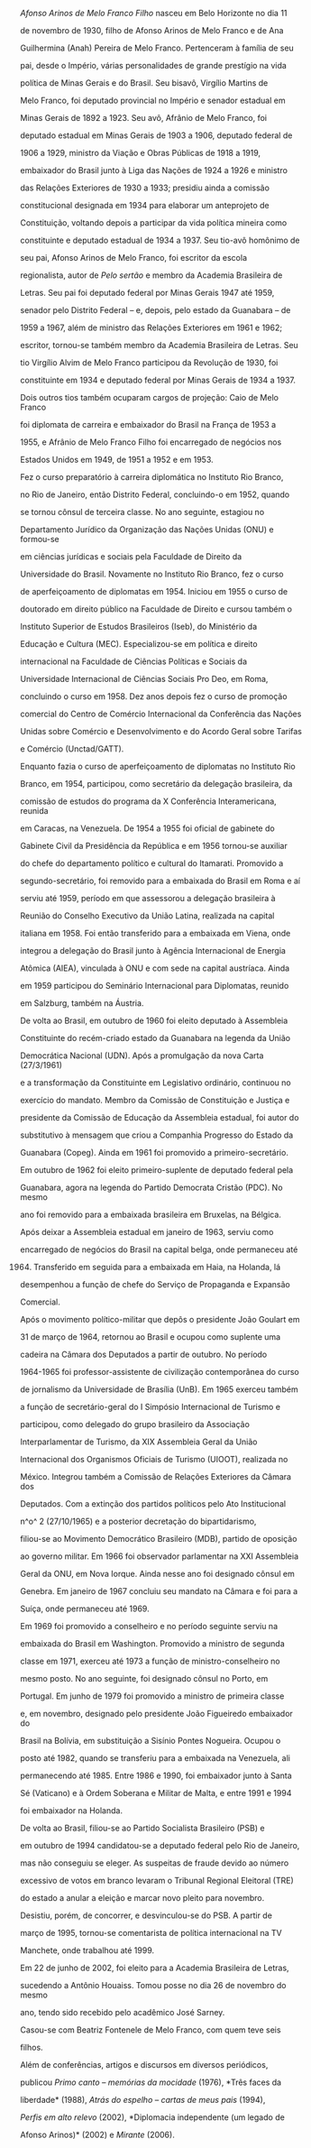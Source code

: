 

*Afonso Arinos de Melo Franco Filho* nasceu em Belo Horizonte no dia 11

de novembro de 1930, filho de Afonso Arinos de Melo Franco e de Ana

Guilhermina (Anah) Pereira de Melo Franco. Pertenceram à família de seu

pai, desde o Império, várias personalidades de grande prestígio na vida

política de Minas Gerais e do Brasil. Seu bisavô, Virgílio Martins de

Melo Franco, foi deputado provincial no Império e senador estadual em

Minas Gerais de 1892 a 1923. Seu avô, Afrânio de Melo Franco, foi

deputado estadual em Minas Gerais de 1903 a 1906, deputado federal de

1906 a 1929, ministro da Viação e Obras Públicas de 1918 a 1919,

embaixador do Brasil junto à Liga das Nações de 1924 a 1926 e ministro

das Relações Exteriores de 1930 a 1933; presidiu ainda a comissão

constitucional designada em 1934 para elaborar um anteprojeto de

Constituição, voltando depois a participar da vida política mineira como

constituinte e deputado estadual de 1934 a 1937. Seu tio-avô homônimo de

seu pai, Afonso Arinos de Melo Franco, foi escritor da escola

regionalista, autor de *Pelo sertão* e membro da Academia Brasileira de

Letras. Seu pai foi deputado federal por Minas Gerais 1947 até 1959,

senador pelo Distrito Federal – e, depois, pelo estado da Guanabara – de

1959 a 1967, além de ministro das Relações Exteriores em 1961 e 1962;

escritor, tornou-se também membro da Academia Brasileira de Letras. Seu

tio Virgílio Alvim de Melo Franco participou da Revolução de 1930, foi

constituinte em 1934 e deputado federal por Minas Gerais de 1934 a 1937.

Dois outros tios também ocuparam cargos de projeção: Caio de Melo Franco

foi diplomata de carreira e embaixador do Brasil na França de 1953 a

1955, e Afrânio de Melo Franco Filho foi encarregado de negócios nos

Estados Unidos em 1949, de 1951 a 1952 e em 1953.



Fez o curso preparatório à carreira diplomática no Instituto Rio Branco,

no Rio de Janeiro, então Distrito Federal, concluindo-o em 1952, quando

se tornou cônsul de terceira classe. No ano seguinte, estagiou no

Departamento Jurídico da Organização das Nações Unidas (ONU) e formou-se

em ciências jurídicas e sociais pela Faculdade de Direito da

Universidade do Brasil. Novamente no Instituto Rio Branco, fez o curso

de aperfeiçoamento de diplomatas em 1954. Iniciou em 1955 o curso de

doutorado em direito público na Faculdade de Direito e cursou também o

Instituto Superior de Estudos Brasileiros (Iseb), do Ministério da

Educação e Cultura (MEC). Especializou-se em política e direito

internacional na Faculdade de Ciências Políticas e Sociais da

Universidade Internacional de Ciências Sociais Pro Deo, em Roma,

concluindo o curso em 1958. Dez anos depois fez o curso de promoção

comercial do Centro de Comércio Internacional da Conferência das Nações

Unidas sobre Comércio e Desenvolvimento e do Acordo Geral sobre Tarifas

e Comércio (Unctad/GATT).



Enquanto fazia o curso de aperfeiçoamento de diplomatas no Instituto Rio

Branco, em 1954, participou, como secretário da delegação brasileira, da

comissão de estudos do programa da X Conferência Interamericana, reunida

em Caracas, na Venezuela. De 1954 a 1955 foi oficial de gabinete do

Gabinete Civil da Presidência da República e em 1956 tornou-se auxiliar

do chefe do departamento político e cultural do Itamarati. Promovido a

segundo-secretário, foi removido para a embaixada do Brasil em Roma e aí

serviu até 1959, período em que assessorou a delegação brasileira à

Reunião do Conselho Executivo da União Latina, realizada na capital

italiana em 1958. Foi então transferido para a embaixada em Viena, onde

integrou a delegação do Brasil junto à Agência Internacional de Energia

Atômica (AIEA), vinculada à ONU e com sede na capital austríaca. Ainda

em 1959 participou do Seminário Internacional para Diplomatas, reunido

em Salzburg, também na Áustria.



De volta ao Brasil, em outubro de 1960 foi eleito deputado à Assembleia

Constituinte do recém-criado estado da Guanabara na legenda da União

Democrática Nacional (UDN). Após a promulgação da nova Carta (27/3/1961)

e a transformação da Constituinte em Legislativo ordinário, continuou no

exercício do mandato. Membro da Comissão de Constituição e Justiça e

presidente da Comissão de Educação da Assembleia estadual, foi autor do

substitutivo à mensagem que criou a Companhia Progresso do Estado da

Guanabara (Copeg). Ainda em 1961 foi promovido a primeiro-secretário.



Em outubro de 1962 foi eleito primeiro-suplente de deputado federal pela

Guanabara, agora na legenda do Partido Democrata Cristão (PDC). No mesmo

ano foi removido para a embaixada brasileira em Bruxelas, na Bélgica.

Após deixar a Assembleia estadual em janeiro de 1963, serviu como

encarregado de negócios do Brasil na capital belga, onde permaneceu até

1964. Transferido em seguida para a embaixada em Haia, na Holanda, lá

desempenhou a função de chefe do Serviço de Propaganda e Expansão

Comercial.



Após o movimento político-militar que depôs o presidente João Goulart em

31 de março de 1964, retornou ao Brasil e ocupou como suplente uma

cadeira na Câmara dos Deputados a partir de outubro. No período

1964-1965 foi professor-assistente de civilização contemporânea do curso

de jornalismo da Universidade de Brasília (UnB). Em 1965 exerceu também

a função de secretário-geral do I Simpósio Internacional de Turismo e

participou, como delegado do grupo brasileiro da Associação

Interparlamentar de Turismo, da XIX Assembleia Geral da União

Internacional dos Organismos Oficiais de Turismo (UIOOT), realizada no

México. Integrou também a Comissão de Relações Exteriores da Câmara dos

Deputados. Com a extinção dos partidos políticos pelo Ato Institucional

n^o^ 2 (27/10/1965) e a posterior decretação do bipartidarismo,

filiou-se ao Movimento Democrático Brasileiro (MDB), partido de oposição

ao governo militar. Em 1966 foi observador parlamentar na XXI Assembleia

Geral da ONU, em Nova Iorque. Ainda nesse ano foi designado cônsul em

Genebra. Em janeiro de 1967 concluiu seu mandato na Câmara e foi para a

Suíça, onde permaneceu até 1969.



Em 1969 foi promovido a conselheiro e no período seguinte serviu na

embaixada do Brasil em Washington. Promovido a ministro de segunda

classe em 1971, exerceu até 1973 a função de ministro-conselheiro no

mesmo posto. No ano seguinte, foi designado cônsul no Porto, em

Portugal. Em junho de 1979 foi promovido a ministro de primeira classe

e, em novembro, designado pelo presidente João Figueiredo embaixador do

Brasil na Bolívia, em substituição a Sisínio Pontes Nogueira. Ocupou o

posto até 1982, quando se transferiu para a embaixada na Venezuela, ali

permanecendo até 1985. Entre 1986 e 1990, foi embaixador junto à Santa

Sé (Vaticano) e à Ordem Soberana e Militar de Malta, e entre 1991 e 1994

foi embaixador na Holanda.



De volta ao Brasil, filiou-se ao Partido Socialista Brasileiro (PSB) e

em outubro de 1994 candidatou-se a deputado federal pelo Rio de Janeiro,

mas não conseguiu se eleger. As suspeitas de fraude devido ao número

excessivo de votos em branco levaram o Tribunal Regional Eleitoral (TRE)

do estado a anular a eleição e marcar novo pleito para novembro.

Desistiu, porém, de concorrer, e desvinculou-se do PSB. A partir de

março de 1995, tornou-se comentarista de política internacional na TV

Manchete, onde trabalhou até 1999.



Em 22 de junho de 2002, foi eleito para a Academia Brasileira de Letras,

sucedendo a Antônio Houaiss. Tomou posse no dia 26 de novembro do mesmo

ano, tendo sido recebido pelo acadêmico José Sarney.



Casou-se com Beatriz Fontenele de Melo Franco, com quem teve seis

filhos.



Além de conferências, artigos e discursos em diversos periódicos,

publicou *Primo canto – memórias da mocidade* (1976), *Três faces da

liberdade* (1988), *Atrás do espelho – cartas de meus pais* (1994),

*Perfis em alto relevo* (2002), *Diplomacia independente (um legado de

Afonso Arinos)* (2002) e *Mirante* (2006).



